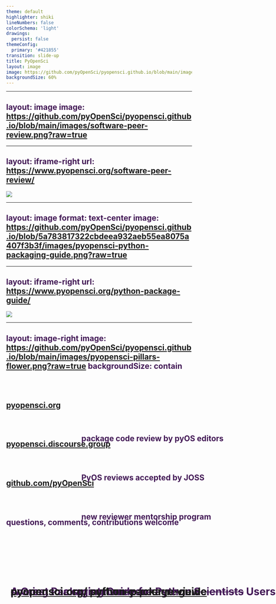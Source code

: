```yaml
---
theme: default
highlighter: shiki
lineNumbers: false
colorSchema: 'light'
drawings:
  persist: false
themeConfig:
  primary: '#421855'
transition: slide-up
title: PyOpenSci
layout: image
image: https://github.com/pyOpenSci/pyopensci.github.io/blob/main/images/logo.png?raw=true
backgroundSize: 60%
---
```


# coming to a sprint near you

<style>
  h1 {
      color: #421855;
      position: absolute;
      bottom: 1em;
      left: 25%;
  }
</style>

<!--
PyOS is a community build around supporting open science work with open source

it focuses on review and maintinence of scientific Python packages

and in providing high-quality guides built in collaboration with the community and field specialists
-->

---
layout: image
image: https://github.com/pyOpenSci/pyopensci.github.io/blob/main/images/software-peer-review.png?raw=true
---

<div style="position: absolute; top: 30%; left: 45%;">
  <h2>package code review by pyOS editors</h2>
  <br/>
  <br/>
  <h2>PyOS reviews accepted by JOSS</h2>
  <br/>
  <br/>
  <h2>new reviewer mentorship program</h2>
</div>

<style>
  h2 {
      color: #421855;
  }
</style>

---
layout: iframe-right
url: https://www.pyopensci.org/software-peer-review/
---

# [pyopensci.org/ software-peer-review](https://www.pyopensci.org/software-peer-review/)

<img src="/images/software-peer-review.svg" >

---
layout: image
format: text-center
image: https://github.com/pyOpenSci/pyopensci.github.io/blob/5a783817322cbdeea932aeb55ea8075a407f3b3f/images/pyopensci-python-packaging-guide.png?raw=true
---

# A Great Packaging Guide for Python <s>Scientists</s> Users

<style>
  h1 {
      color: #421855;
      position: absolute;
      top: 40%;
  }
</style>

<!-- a packaging guide of immense help for new and experienced Pythonistas working in any field -->

---
layout: iframe-right
url: https://www.pyopensci.org/python-package-guide/
---

# [pyopensci.org/ python-package-guide](https://www.pyopensci.org/python-package-guide/)

<img src="/images/python-package-guide.svg" >

---
layout: image-right
image: https://github.com/pyOpenSci/pyopensci.github.io/blob/main/images/pyopensci-pillars-flower.png?raw=true
backgroundSize: contain
---

  <br/>
  <br/>

## [pyopensci.org](https://www.pyopensci.org)

  <br/>
  <br/>

## [pyopensci.discourse.group](https://pyopensci.discourse.group)

  <br/>
  <br/>

## [github.com/pyOpenSci](https://github.com/pyOpenSci)

  <br/>
  <br/>

## questions, comments, contributions welcome

<style>
  h2 {
      color: #421855;
  }
</style>

<!-- even if you can't or don't want to sprint, drop by any of our virtual spaces to connect and learn -->
